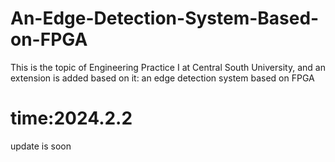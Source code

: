 # An-Edge-Detection-System-Based-on-FPGA
This is the topic of Engineering Practice I at Central South University, and an extension is added based on it: an edge detection system based on FPGA

# time:2024.2.2
update is soon
